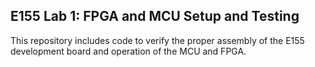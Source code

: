 ## E155 Lab 1: FPGA and MCU Setup and Testing

This repository includes code to verify the proper assembly of the E155 development board and operation of the MCU and FPGA.
